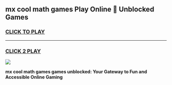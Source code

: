 
## mx cool math games Play Online 👋 Unblocked Games
<h3>
<a href="https://news.freeplayer.one?title=mx_cool_math_games&ref=17CMG">CLICK TO PLAY</a></h3>
<hr>

<h3>
<a href="https://news.freeplayer.one?title=mx_cool_math_games&ref=17CMG">CLICK 2 PLAY</a>
  
</h3>

<a href="https://news.freeplayer.one?title=mx_cool_math_games&ref=17CMG/"><img src="https://clearcache.store/games.png"></a>


**mx cool math games games unblocked: Your Gateway to Fun and Accessible Online Gaming**
